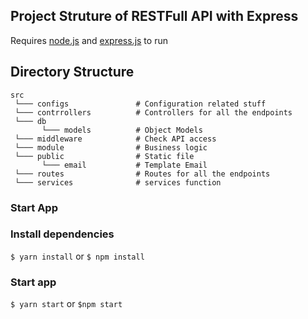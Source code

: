 ## Project Struture of RESTFull API with Express

Requires [node.js](https://nodejs.org/en/) and [express.js](https://expressjs.com/) to run

## Directory Structure

``` 
src
 └─── configs               # Configuration related stuff
 └─── contrrollers          # Controllers for all the endpoints
 └─── db
       └─── models          # Object Models
 └─── middleware            # Check API access
 └─── module                # Business logic
 └─── public                # Static file
       └─── email           # Template Email
 └─── routes                # Routes for all the endpoints
 └─── services              # services function 
 ```

 ### Start App

 ### Install dependencies
 `$ yarn install` or `$ npm install`

 ### Start app
 `$ yarn start` or `$npm start` 
